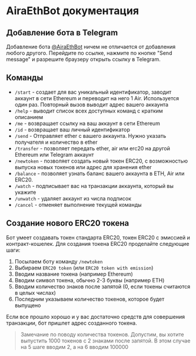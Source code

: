 # AiraEthBot документация

## Добавление бота в Telegram

Добавление бота [@AiraEthBot](http://www.telegram.me/airaethbot) ничем не отличается от добавления любого другого. Перейдите по ссылке, нажмите по кнопке "Send message" и разрешите браузеру открыть ссылку в Telegram.

## Команды 

* `/start` - создает для вас уникальный идентификатор, заводит аккаунт в сети Ethereum и переводит на него 1 Air. Используется один раз. Повторный вызов выводит адрес вашего аккаунта
* `/help` - выводит список всех доступных команд с кратким описанием
* `/me` - возвращает ссылку на ваш аккаунт в сети Ethereum
* `/id` - возвращает ваш личный идентификатор
* `/send` - Отправляет ether с вашего аккаунта. Нужно указать получателя и количество в ether
* `/transfer` - позволяет передать ether, air или erc20 на другой Ethereum или Telegram аккаунт
* `/newtoken` - позволяет создать новый токен ERC20, с возможностью выпуска новых токенов или адрес для хранения ether
* `/balance` - позволяет узнать баланс вашего аккаунта в ETH, Air или ERC20.
* `/watch` - подписывает вас на транзакции аккаунта, который вы укажите
* `/unwatch` - удаляет аккаунт из числа подписок
* `/cancel` - отменяет выполнение текущей команды

## Создание нового ERC20 токена

Бот умеет создавать токен стандарта ERC20, токен ERC20 с эмиссией и контракт-кошелек. 
Для создания токена ERC20 проделайте следующие шаги:

1. Посылаем боту команду `/newtoken`
2. Выбираем `ERC20 token` (или `ERC20 token with emission`)
3. Вводим название токена (например Ethereum)
4. Вводим символ токена, обычно 2-3 буквы (например ETH)
5. Вводим количество знаков после запятой (0, если токены считаются в целых числах)
6. Последним указываем количество токенов, которое будет выпущено

Если все прошло хорошо и у вас достаточно средств для совершения транзакции, бот пришлет адрес созданного токена.

> Замечание по поводу количества токенов. Допустим, вы хотите выпустить 1000 токенов с 2 знаками после запятой. В этом случае на 5 шаге вводим 2, а на 6 вводим 100000

